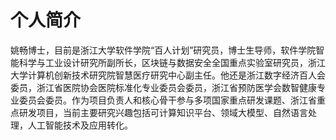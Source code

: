
# 个人简介

姚畅博士，目前是浙江大学软件学院“百人计划”研究员，博士生导师，软件学院智能科学与工业设计研究所副所长，区块链与数据安全全国重点实验室研究员，浙江大学计算机创新技术研究院智慧医疗研究中心副主任。他还是浙江数字经济百人会委员，浙江省医院协会医院标准化专业委员会委员，浙江省预防医学会数智健康专业委员会委员。作为项目负责人和核心骨干参与多项国家重点研发课题、浙江省重点研发项目，当前主要研究兴趣包括可计算知识平台、领域大模型、自然语言处理，人工智能技术及应用转化。

